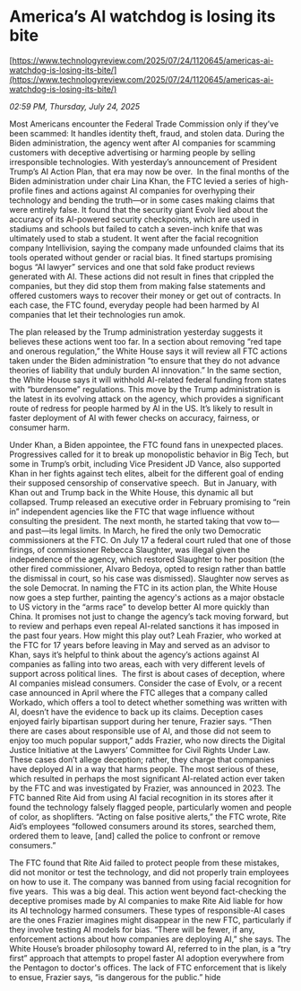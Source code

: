 # America’s AI watchdog is losing its bite

[https://www.technologyreview.com/2025/07/24/1120645/americas-ai-watchdog-is-losing-its-bite/](https://www.technologyreview.com/2025/07/24/1120645/americas-ai-watchdog-is-losing-its-bite/)

*02:59 PM, Thursday, July 24, 2025*

Most Americans encounter the Federal Trade Commission only if they’ve been scammed: It handles identity theft, fraud, and stolen data. During the Biden administration, the agency went after AI companies for scamming customers with deceptive advertising or harming people by selling irresponsible technologies. With yesterday’s announcement of President Trump’s AI Action Plan, that era may now be over.  In the final months of the Biden administration under chair Lina Khan, the FTC levied a series of high-profile fines and actions against AI companies for overhyping their technology and bending the truth—or in some cases making claims that were entirely false.  It found that the security giant Evolv lied about the accuracy of its AI-powered security checkpoints, which are used in stadiums and schools but failed to catch a seven-inch knife that was ultimately used to stab a student. It went after the facial recognition company Intellivision, saying the company made unfounded claims that its tools operated without gender or racial bias. It fined startups promising bogus “AI lawyer” services and one that sold fake product reviews generated with AI. These actions did not result in fines that crippled the companies, but they did stop them from making false statements and offered customers ways to recover their money or get out of contracts. In each case, the FTC found, everyday people had been harmed by AI companies that let their technologies run amok.

The plan released by the Trump administration yesterday suggests it believes these actions went too far. In a section about removing “red tape and onerous regulation,” the White House says it will review all FTC actions taken under the Biden administration “to ensure that they do not advance theories of liability that unduly burden AI innovation.” In the same section, the White House says it will withhold AI-related federal funding from states with “burdensome” regulations. This move by the Trump administration is the latest in its evolving attack on the agency, which provides a significant route of redress for people harmed by AI in the US. It’s likely to result in faster deployment of AI with fewer checks on accuracy, fairness, or consumer harm.

Under Khan, a Biden appointee, the FTC found fans in unexpected places. Progressives called for it to break up monopolistic behavior in Big Tech, but some in Trump’s orbit, including Vice President JD Vance, also supported Khan in her fights against tech elites, albeit for the different goal of ending their supposed censorship of conservative speech.  But in January, with Khan out and Trump back in the White House, this dynamic all but collapsed. Trump released an executive order in February promising to “rein in” independent agencies like the FTC that wage influence without consulting the president. The next month, he started taking that vow to—and past—its legal limits. In March, he fired the only two Democratic commissioners at the FTC. On July 17 a federal court ruled that one of those firings, of commissioner Rebecca Slaughter, was illegal given the independence of the agency, which restored Slaughter to her position (the other fired commissioner, Alvaro Bedoya, opted to resign rather than battle the dismissal in court, so his case was dismissed). Slaughter now serves as the sole Democrat. In naming the FTC in its action plan, the White House now goes a step further, painting the agency's actions as a major obstacle to US victory in the “arms race” to develop better AI more quickly than China. It promises not just to change the agency’s tack moving forward, but to review and perhaps even repeal AI-related sanctions it has imposed in the past four years. How might this play out? Leah Frazier, who worked at the FTC for 17 years before leaving in May and served as an advisor to Khan, says it’s helpful to think about the agency’s actions against AI companies as falling into two areas, each with very different levels of support across political lines.  The first is about cases of deception, where AI companies mislead consumers. Consider the case of Evolv, or a recent case announced in April where the FTC alleges that a company called Workado, which offers a tool to detect whether something was written with AI, doesn’t have the evidence to back up its claims. Deception cases enjoyed fairly bipartisan support during her tenure, Frazier says. “Then there are cases about responsible use of AI, and those did not seem to enjoy too much popular support,” adds Frazier, who now directs the Digital Justice Initiative at the Lawyers’ Committee for Civil Rights Under Law. These cases don’t allege deception; rather, they charge that companies have deployed AI in a way that harms people. The most serious of these, which resulted in perhaps the most significant AI-related action ever taken by the FTC and was investigated by Frazier, was announced in 2023. The FTC banned Rite Aid from using AI facial recognition in its stores after it found the technology falsely flagged people, particularly women and people of color, as shoplifters. “Acting on false positive alerts,” the FTC wrote, Rite Aid’s employees “followed consumers around its stores, searched them, ordered them to leave, [and] called the police to confront or remove consumers.”

The FTC found that Rite Aid failed to protect people from these mistakes, did not monitor or test the technology, and did not properly train employees on how to use it. The company was banned from using facial recognition for five years.  This was a big deal. This action went beyond fact-checking the deceptive promises made by AI companies to make Rite Aid liable for how its AI technology harmed consumers. These types of responsible-AI cases are the ones Frazier imagines might disappear in the new FTC, particularly if they involve testing AI models for bias. “There will be fewer, if any, enforcement actions about how companies are deploying AI,” she says. The White House’s broader philosophy toward AI, referred to in the plan, is a “try first” approach that attempts to propel faster AI adoption everywhere from the Pentagon to doctor's offices. The lack of FTC enforcement that is likely to ensue, Frazier says, “is dangerous for the public.” hide

